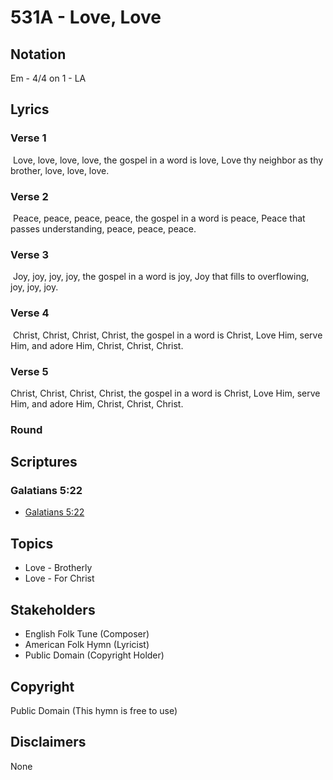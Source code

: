 # 531A - Love, Love

## Notation

Em - 4/4 on 1 - LA

## Lyrics

### Verse 1

 Love, love, love, love, the gospel in a word is love, Love thy neighbor as thy brother, love, love, love.

### Verse 2

 Peace, peace, peace, peace, the gospel in a word is peace, Peace that passes understanding, peace, peace, peace.

### Verse 3

 Joy, joy, joy, joy, the gospel in a word is joy, Joy that fills to overflowing, joy, joy, joy. 

### Verse 4

 Christ, Christ, Christ, Christ, the gospel in a word is Christ, Love Him, serve Him, and adore Him, Christ, Christ, Christ. 

### Verse 5

Christ, Christ, Christ, Christ, the gospel in a word is Christ, Love Him, serve Him, and adore Him, Christ, Christ, Christ. 

### Round




## Scriptures

### Galatians 5:22

- [Galatians 5:22](https://www.biblegateway.com/passage/?search=Galatians%205%3A22)


## Topics

- Love - Brotherly
- Love - For Christ

## Stakeholders

- English Folk Tune (Composer)
- American Folk Hymn (Lyricist)
- Public Domain (Copyright Holder)

## Copyright

Public Domain
(This hymn is free to use)

## Disclaimers

None

